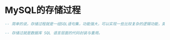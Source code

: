 # MySQL的存储过程

```sql
-- 简单的说，存储过程就是一组SQL语句集，功能强大，可以实现一些比较复杂的逻辑功能，类似于JAVA语言中的方法；

-- 存储过就是数据库 SQL 语言层面的代码封装与重用。
```


